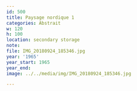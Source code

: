 ```yaml
---
id: 500
title: Paysage nordique 1
categories: Abstrait
w: 120
h: 100
location: secondary storage
note:
file: IMG_20180924_185346.jpg
year: '1965'
year_start: 1965
year_end:
image: ../../media/img/IMG_20180924_185346.jpg

---
```

